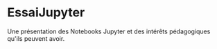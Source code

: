 # EssaiJupyter
Une présentation des Notebooks Jupyter et des intérêts pédagogiques qu'ils peuvent avoir.
